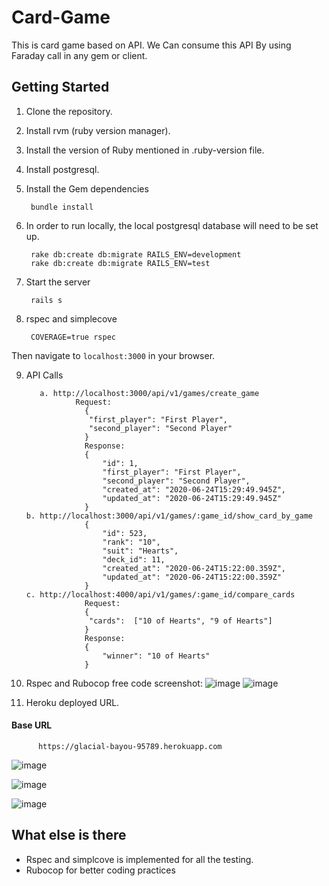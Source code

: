 # Card-Game

This is card game based on API. We Can consume this API By using Faraday call in any gem or client.

## Getting Started

1. Clone the repository.
2. Install rvm (ruby version manager).
3. Install the version of Ruby mentioned in .ruby-version file.
4. Install postgresql.
5. Install the Gem dependencies

        bundle install

6. In order to run locally, the local postgresql database will need to be set up.

        rake db:create db:migrate RAILS_ENV=development
        rake db:create db:migrate RAILS_ENV=test

7. Start the server

        rails s

8. rspec and simplecove

        COVERAGE=true rspec

Then navigate to `localhost:3000` in your browser.

9. API Calls 
       
          a. http://localhost:3000/api/v1/games/create_game
                  Request:
                    {
                     "first_player": "First Player",
                     "second_player": "Second Player"
                    }
                    Response:
                    {
                        "id": 1,
                        "first_player": "First Player",
                        "second_player": "Second Player",
                        "created_at": "2020-06-24T15:29:49.945Z",
                        "updated_at": "2020-06-24T15:29:49.945Z"
                    }
       b. http://localhost:3000/api/v1/games/:game_id/show_card_by_game
                    {
                        "id": 523,
                        "rank": "10",
                        "suit": "Hearts",
                        "deck_id": 11,
                        "created_at": "2020-06-24T15:22:00.359Z",
                        "updated_at": "2020-06-24T15:22:00.359Z"
                    }
       c. http://localhost:4000/api/v1/games/:game_id/compare_cards
                    Request:
                    {
                     "cards":  ["10 of Hearts", "9 of Hearts"]
                    }
                    Response:
                    {
                        "winner": "10 of Hearts"
                    }

10. Rspec and Rubocop free code screenshot:
![image](https://user-images.githubusercontent.com/5196979/85590392-fe22d500-b661-11ea-977c-fa6cf0aa35a6.png)
![image](https://user-images.githubusercontent.com/5196979/85590563-23afde80-b662-11ea-936f-5b049421ecae.png)

11. Heroku deployed URL.
#### Base URL
          https://glacial-bayou-95789.herokuapp.com

![image](https://user-images.githubusercontent.com/5196979/85590817-59ed5e00-b662-11ea-8fb8-dfbf4e267698.png)




![image](https://user-images.githubusercontent.com/5196979/85591228-c36d6c80-b662-11ea-863a-12602d05f98e.png)




![image](https://user-images.githubusercontent.com/5196979/85591444-ef88ed80-b662-11ea-9544-aea63df729d3.png)



## What else is there

* Rspec and simplcove is implemented for all the testing.
* Rubocop for better coding practices

